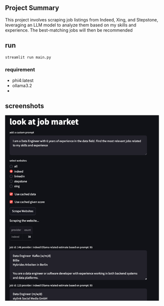 ## Project Summary
This project involves scraping job listings from Indeed, Xing, and Stepstone, leveraging an LLM model to analyze them based on my skills and experience. The best-matching jobs will then be recommended


## run
```bash
streamlit run main.py
```

### requirement
- phi4:latest
- ollama3.2
- 


## screenshots
![image](./images/Screenshot.png)